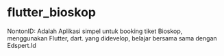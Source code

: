 # flutter_bioskop

NontonID: Adalah Aplikasi simpel untuk booking tiket Bioskop, menggunakan Flutter, dart.
yang didevelop, belajar bersama sama dengan Edspert.Id

